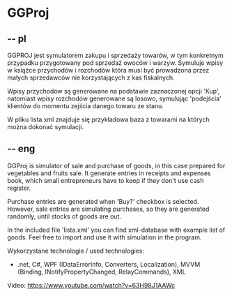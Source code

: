 GGProj
======

-- pl
-----

GGPROJ jest symulatorem zakupu i sprzedaży towarów, w tym konkretnym przypadku przygotowany pod sprzedaż owoców i warzyw. Symuluje wpisy w książce przychodów i rozchodów która musi być prowadzona przez małych sprzedawców nie korzystających z kas fiskalnych. 

Wpisy przychodów są generowane na podstawie zaznaczonej opcji 'Kup', natomiast wpisy rozchodów generowane są losowo, symulując 'podejścia' klientów do momentu zejścia danego towaru ze stanu.

W pliku lista.xml znajduje się przykładowa baza z towarami na których można dokonać symulacji.


-- eng
------

GGProj is simulator of sale and purchase of goods, in this case prepared for vegetables and fruits sale. It generate entries in receipts and expenses book, which small entrepreneurs have to keep if they don't use cash register.

Purchase entries are generated when 'Buy?' checkbox is selected. However, sale entries are simulating purchases, so they are generated randomly, until stocks of goods are out.

In the included file 'lista.xml' you can find xml-database with example list of goods. Feel free to import and use it with simulation in the program.


Wykorzystane technologie / used technologies:
* .net, C#, WPF (IDataErrorInfo, Converters, Localization), MVVM (Binding, INotifyPropertyChanged, RelayCommands), XML 

Video: https://www.youtube.com/watch?v=63H98J1AAWc